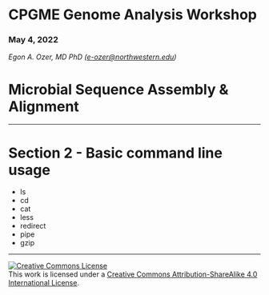 # CPGME Genome Analysis Workshop

### May 4, 2022

*Egon A. Ozer, MD PhD (<e-ozer@northwestern.edu>)*  

# Microbial Sequence Assembly & Alignment
---

# Section 2 - Basic command line usage

* ls
* cd
* cat
* less
* redirect
* pipe
* gzip

---
<a rel="license" href="http://creativecommons.org/licenses/by-sa/4.0/"><img alt="Creative Commons License" style="border-width:0" src="https://i.creativecommons.org/l/by-sa/4.0/88x31.png" /></a><br />This work is licensed under a <a rel="license" href="http://creativecommons.org/licenses/by-sa/4.0/">Creative Commons Attribution-ShareAlike 4.0 International License</a>.